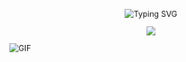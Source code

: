 <p align="center">
  <img src="https://readme-typing-svg.demolab.com?font=Fira+Code&duration=2000&pause=1000&color=C0F7EF&width=435&lines=I+am;BisKit;Script+Kiddie" alt="Typing SVG">
</p>
<p align="center">
  <a href="https://github.com/biskit069?tab=repositories"><img src="https://img.shields.io/badge/-Explore%20my%20Repos-24292e?style=for-the-badge&logo=Github"></a>
</p>

![GIF](https://external-content.duckduckgo.com/iu/?u=https%3A%2F%2Fi.pinimg.com%2Foriginals%2F47%2F9c%2Fa3%2F479ca3a9f4825e6ab6745750c94ba5ab.gif&f=1&nofb=1&ipt=c3b68728720db7ec41f72e89c6bc14cbc7e72b7f992704a04ec14619dbf737ee&ipo=images)
